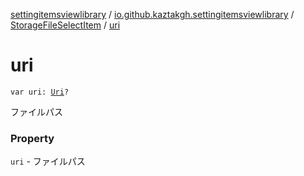 [settingitemsviewlibrary](../../index.md) / [io.github.kaztakgh.settingitemsviewlibrary](../index.md) / [StorageFileSelectItem](index.md) / [uri](./uri.md)

# uri

`var uri: `[`Uri`](https://developer.android.com/reference/android/net/Uri.html)`?`

ファイルパス

### Property

`uri` - ファイルパス